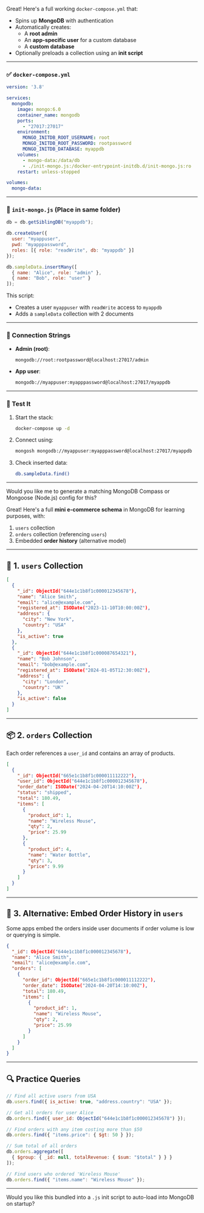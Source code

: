 Great! Here's a full working `docker-compose.yml` that:

- Spins up **MongoDB** with authentication  
- Automatically creates:
  - A **root admin**
  - An **app-specific user** for a custom database
  - A **custom database**
- Optionally preloads a collection using an **init script**

---

### ✅ `docker-compose.yml`

```yaml
version: '3.8'

services:
  mongodb:
    image: mongo:6.0
    container_name: mongodb
    ports:
      - "27017:27017"
    environment:
      MONGO_INITDB_ROOT_USERNAME: root
      MONGO_INITDB_ROOT_PASSWORD: rootpassword
      MONGO_INITDB_DATABASE: myappdb
    volumes:
      - mongo-data:/data/db
      - ./init-mongo.js:/docker-entrypoint-initdb.d/init-mongo.js:ro
    restart: unless-stopped

volumes:
  mongo-data:
```

---

### 📄 `init-mongo.js` (Place in same folder)

```javascript
db = db.getSiblingDB("myappdb");

db.createUser({
  user: "myappuser",
  pwd: "myapppassword",
  roles: [{ role: "readWrite", db: "myappdb" }]
});

db.sampleData.insertMany([
  { name: "Alice", role: "admin" },
  { name: "Bob", role: "user" }
]);
```

This script:
- Creates a user `myappuser` with `readWrite` access to `myappdb`
- Adds a `sampleData` collection with 2 documents

---

### 🔐 Connection Strings

- **Admin (root)**:
  ```bash
  mongodb://root:rootpassword@localhost:27017/admin
  ```

- **App user**:
  ```bash
  mongodb://myappuser:myapppassword@localhost:27017/myappdb
  ```

---

### 🧪 Test It

1. Start the stack:
   ```bash
   docker-compose up -d
   ```

2. Connect using:
   ```bash
   mongosh mongodb://myappuser:myapppassword@localhost:27017/myappdb
   ```

3. Check inserted data:
   ```bash
   db.sampleData.find()
   ```

---

Would you like me to generate a matching MongoDB Compass or Mongoose (Node.js) config for this?


Great! Here's a full **mini e-commerce schema** in MongoDB for learning purposes, with:

1. `users` collection  
2. `orders` collection (referencing `users`)  
3. Embedded **order history** (alternative model)

---

## 🧍 1. `users` Collection

```json
[
  {
    "_id": ObjectId("644e1c1b8f1c000012345678"),
    "name": "Alice Smith",
    "email": "alice@example.com",
    "registered_at": ISODate("2023-11-10T10:00:00Z"),
    "address": {
      "city": "New York",
      "country": "USA"
    },
    "is_active": true
  },
  {
    "_id": ObjectId("644e1c1b8f1c000087654321"),
    "name": "Bob Johnson",
    "email": "bob@example.com",
    "registered_at": ISODate("2024-01-05T12:30:00Z"),
    "address": {
      "city": "London",
      "country": "UK"
    },
    "is_active": false
  }
]
```

---

## 📦 2. `orders` Collection

Each order references a `user_id` and contains an array of products.

```json
[
  {
    "_id": ObjectId("665e1c1b8f1c000011112222"),
    "user_id": ObjectId("644e1c1b8f1c000012345678"),
    "order_date": ISODate("2024-04-20T14:10:00Z"),
    "status": "shipped",
    "total": 180.49,
    "items": [
      {
        "product_id": 1,
        "name": "Wireless Mouse",
        "qty": 2,
        "price": 25.99
      },
      {
        "product_id": 4,
        "name": "Water Bottle",
        "qty": 3,
        "price": 9.99
      }
    ]
  }
]
```

---

## 📘 3. Alternative: Embed Order History in `users`

Some apps embed the orders inside user documents if order volume is low or querying is simple.

```json
{
  "_id": ObjectId("644e1c1b8f1c000012345678"),
  "name": "Alice Smith",
  "email": "alice@example.com",
  "orders": [
    {
      "order_id": ObjectId("665e1c1b8f1c000011112222"),
      "order_date": ISODate("2024-04-20T14:10:00Z"),
      "total": 180.49,
      "items": [
        {
          "product_id": 1,
          "name": "Wireless Mouse",
          "qty": 2,
          "price": 25.99
        }
      ]
    }
  ]
}
```

---

## 🔍 Practice Queries

```js
// Find all active users from USA
db.users.find({ is_active: true, "address.country": "USA" });

// Get all orders for user Alice
db.orders.find({ user_id: ObjectId("644e1c1b8f1c000012345678") });

// Find orders with any item costing more than $50
db.orders.find({ "items.price": { $gt: 50 } });

// Sum total of all orders
db.orders.aggregate([
  { $group: { _id: null, totalRevenue: { $sum: "$total" } } }
]);

// Find users who ordered 'Wireless Mouse'
db.orders.find({ "items.name": "Wireless Mouse" });
```

---

Would you like this bundled into a `.js` init script to auto-load into MongoDB on startup?